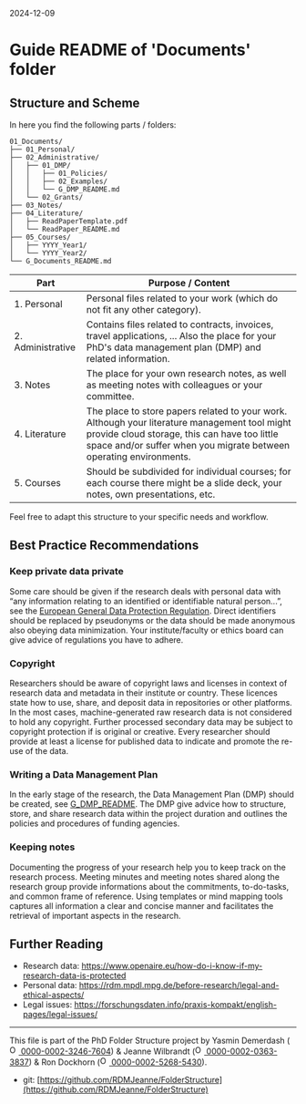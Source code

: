 2024-12-09

# Guide README of 'Documents' folder

## Structure and Scheme

In here you find the following parts / folders:

```
01_Documents/
├── 01_Personal/
├── 02_Administrative/
│   ├── 01_DMP/
│   │   ├── 01_Policies/
│   │   ├── 02_Examples/
│   │   └── G_DMP_README.md
│   └── 02_Grants/
├── 03_Notes/
├── 04_Literature/
│   ├── ReadPaperTemplate.pdf
│   └── ReadPaper_README.md
├── 05_Courses/
│   ├── YYYY_Year1/
│   └── YYYY_Year2/
└── G_Documents_README.md
```

| Part         		| Purpose / Content   |
|----------		|-----------|
| 1. Personal 		| Personal files related to your work (which do not fit any other category).|
| 2. Administrative | Contains files related to contracts, invoices, travel applications, ... Also the place for your PhD's data management plan (DMP) and related information. |
| 3. Notes 	| The place for your own research notes, as well as meeting notes with colleagues or your committee. |
| 4. Literature 		| The place to store papers related to your work. Although your literature management tool might provide cloud storage, this can have too little space and/or suffer when you migrate between operating environments. |
| 5. Courses 	| Should be subdivided for individual courses; for each course there might be a slide deck, your notes, own presentations, etc. |


Feel free to adapt this structure to your specific needs and workflow.


## Best Practice Recommendations

### Keep private data private

Some care should be given if the research deals with personal data with “any information relating to an identified or identifiable natural person...”, see the [European General Data Protection Regulation](https://gdpr-info.eu). Direct identifiers should be replaced by pseudonyms or the data should be made anonymous also obeying data minimization. Your institute/faculty or ethics board can give advice of regulations you have to adhere.

### Copyright

Researchers should be aware of copyright laws and licenses in context of research data and metadata in their institute or country. These licences state how to use, share, and deposit data in repositories or other platforms. In the most cases, machine-generated raw research data is not considered to hold any copyright. Further processed secondary data may be subject to copyright protection if is original or creative. Every researcher should provide at least a license for published data to indicate and promote the re-use of the data.

### Writing a Data Management Plan

In the early stage of the research, the Data Management Plan (DMP) should be created, see [G_DMP_README](/PhD/01_Documents/02_Adminstrative/01_DMP/G_DMP_README.md). The DMP give advice how to structure, store, and share research data within the project duration and outlines the policies and procedures of funding agencies.


### Keeping notes

Documenting the progress of your research help you to keep track on the research process. Meeting minutes and meeting notes shared along the research group provide informations about the commitments, to-do-tasks, and common frame of reference. Using templates or mind mapping tools captures all information a clear and concise manner and facilitates the retrieval of important aspects in the research.


## Further Reading

* Research data: https://www.openaire.eu/how-do-i-know-if-my-research-data-is-protected
* Personal data: https://rdm.mpdl.mpg.de/before-research/legal-and-ethical-aspects/
* Legal issues: https://forschungsdaten.info/praxis-kompakt/english-pages/legal-issues/


_____

This file is part of the PhD Folder Structure project by Yasmin Demerdash (<a href="https://orcid.org/0000-0002-3246-7604"><img alt="ORCID logo" src="https://info.orcid.org/wp-content/uploads/2019/11/orcid_16x16.png" width="16" height="16" /> 0000-0002-3246-7604</a>) & Jeanne  Wilbrandt (<a href="https://orcid.org/0000-0002-0363-3837"><img alt="ORCID logo" src="https://info.orcid.org/wp-content/uploads/2019/11/orcid_16x16.png" width="16" height="16" /> 0000-0002-0363-3837</a>) & Ron Dockhorn (<a href="https://orcid.org/0000-0002-5268-5430"><img alt="ORCID logo" src="https://info.orcid.org/wp-content/uploads/2019/11/orcid_16x16.png" width="16" height="16" /> 0000-0002-5268-5430</a>).

* git: [https://github.com/RDMJeanne/FolderStructure](https://github.com/RDMJeanne/FolderStructure)


